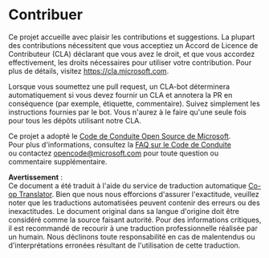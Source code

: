 <!--
CO_OP_TRANSLATOR_METADATA:
{
  "original_hash": "61aff2b3273d4ab66709493b43f91ca1",
  "translation_date": "2025-08-25T16:12:08+00:00",
  "source_file": "CONTRIBUTING.md",
  "language_code": "fr"
}
-->
# Contribuer

Ce projet accueille avec plaisir les contributions et suggestions. La plupart des contributions nécessitent que vous acceptiez un Accord de Licence de Contributeur (CLA) déclarant que vous avez le droit, et que vous accordez effectivement, les droits nécessaires pour utiliser votre contribution. Pour plus de détails, visitez https://cla.microsoft.com.

Lorsque vous soumettez une pull request, un CLA-bot déterminera automatiquement si vous devez fournir un CLA et annotera la PR en conséquence (par exemple, étiquette, commentaire). Suivez simplement les instructions fournies par le bot. Vous n'aurez à le faire qu'une seule fois pour tous les dépôts utilisant notre CLA.

Ce projet a adopté le [Code de Conduite Open Source de Microsoft](https://opensource.microsoft.com/codeofconduct/).  
Pour plus d'informations, consultez la [FAQ sur le Code de Conduite](https://opensource.microsoft.com/codeofconduct/faq/)  
ou contactez [opencode@microsoft.com](mailto:opencode@microsoft.com) pour toute question ou commentaire supplémentaire.

**Avertissement** :  
Ce document a été traduit à l'aide du service de traduction automatique [Co-op Translator](https://github.com/Azure/co-op-translator). Bien que nous nous efforcions d'assurer l'exactitude, veuillez noter que les traductions automatisées peuvent contenir des erreurs ou des inexactitudes. Le document original dans sa langue d'origine doit être considéré comme la source faisant autorité. Pour des informations critiques, il est recommandé de recourir à une traduction professionnelle réalisée par un humain. Nous déclinons toute responsabilité en cas de malentendus ou d'interprétations erronées résultant de l'utilisation de cette traduction.